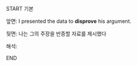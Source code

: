 START
기본

앞면:
I presented the data to **disprove** his argument.


뒷면:
나는 그의 주장을 반증할 자료를 제시했다


해석:


<!--ID: 1733134677977-->
END